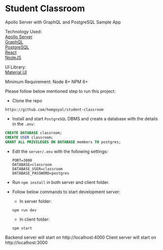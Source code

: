 # Student Classroom
Apollo Server with GraphQL and PostgreSQL Sample App

Technology Used:\
[Apollo Server](https://www.apollographql.com/docs/apollo-server/)\
[GraphQL](https://graphql.org/)\
[PostgreSQL](https://www.postgresql.org/)\
[React](https://reactjs.org/)\
[NodeJS](https://nodejs.org/)

UI Library:\
[Material UI](https://material-ui.com/)

Minimum Requirement:
Node 8+
NPM 6+

Please follow below mentioned step to run this project:

- Clone the repo
```shell
https://github.com/hemgoyal/student-classroom
```

- Install and start `PostgreSQL` DBMS and create a database with the details in the `.env`:
```sql
CREATE DATABASE classroom;
CREATE USER classroom;
GRANT ALL PRIVILEGES ON DATABASE members TO postgres;
```

- Edit the `server/.env` with the following settings:

  ```dosini
  PORT=3000
  DATABASE=classroom
  DATABASE_USER=classroom
  DATABASE_PASSWORD=postgres
  ```

- Run `npm install` in both server and client folder.

- Follow below commands to start development server:
  - In server folder:
  ```shell
  npm run dev
  ```
  - In client folder:
  ```shell
  npm start
  ```

Backend server will start on http://localhost:4000
Client server will start on http://localhost:3000
